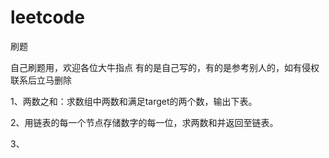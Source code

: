 # leetcode
刷题

自己刷题用，欢迎各位大牛指点
有的是自己写的，有的是参考别人的，如有侵权联系后立马删除

1、两数之和：求数组中两数和满足target的两个数，输出下表。

2、用链表的每一个节点存储数字的每一位，求两数和并返回至链表。

3、
